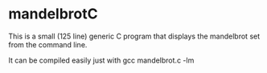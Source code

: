 # mandelbrotC

This is a small (125 line) generic C program that displays the mandelbrot set from the command line.

It can be compiled easily just with gcc mandelbrot.c -lm

